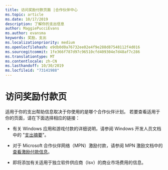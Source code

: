 ```yaml
---
title: 访问奖励付款页面 |合作伙伴中心
ms.topic: article
ms.date: 10/17/2019
description: 了解你的支出信息
author: MaggiePucciEvans
ms.author: evansma
keywords: 奖励，支出
ms.localizationpriority: medium
ms.openlocfilehash: e9db0d0a76732ee02e4f9e288d87548112f4d016
ms.sourcegitcommit: 1fe366f787d97c96510cfd409304e7d48af7c286
ms.translationtype: MT
ms.contentlocale: zh-CN
ms.lasthandoff: 10/30/2019
ms.locfileid: "73141988"
---
```

# <a name="access-your-incentives-payouts-page"></a>访问奖励付款页

适用于你的支出帮助信息取决于你使用的是哪个合作伙伴计划。 若要查看适用于你的页面，请在下面选择相应的链接：

- 有关 Windows 应用和游戏付款的详细说明，请参阅 Windows 开发人员文档中的 "[支出摘要](https://docs.microsoft.com/windows/uwp/publish/payout-summary)"。

- 对于 Microsoft 合作伙伴网络（MPN）激励付款，请参阅 MPN 激励文档中的[查看激励付款信息](understand-incentive-payouts.md)。

- 即将添加有关适用于独立软件供应商（Isv）的商业市场费用的信息。
